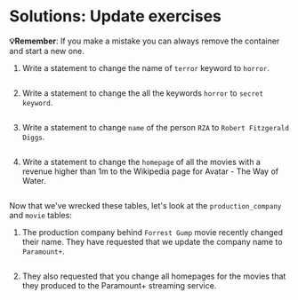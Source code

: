 # Solutions: Update exercises

**💡Remember**:
If you make a mistake you can always remove the container and start a new one.

1. Write a statement to change the name of `terror` keyword to `horror`.

```sql
```

2. Write a statement to change the all the keywords `horror` to `secret keyword`. 

```sql
```

3. Write a statement to change `name` of the person `RZA` to `Robert Fitzgerald Diggs`.

```sql
```

4. Write a statement to change the `homepage` of all the movies with a revenue higher than 1m to the Wikipedia page for Avatar - The Way of Water. 

```sql
```

Now that we've wrecked these tables, let's look at the `production_company` and `movie` tables:

1. The production company behind `Forrest Gump` movie recently changed their name. They have requested that we update the company name to `Paramount+`.

```sql
```

2. They also requested that you change all homepages for the movies that they produced to the Paramount+ streaming service. 

```sql
```
